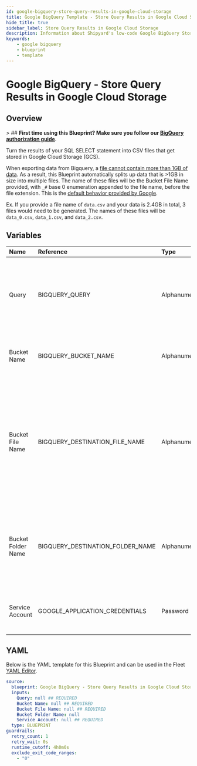 ```yaml
---
id: google-bigquery-store-query-results-in-google-cloud-storage
title: Google BigQuery Template - Store Query Results in Google Cloud Storage
hide_title: true
sidebar_label: Store Query Results in Google Cloud Storage
description: Information about Shipyard's low-code Google BigQuery Store Query Results in Google Cloud Storage blueprint. Turn the results of your SQL SELECT statement into CSV files that get stored in Google Cloud Storage (GCS). Extract your Google BigQuery data into files for easier delivery to clients and partners.
keywords:
    - google bigquery
    - blueprint
    - template
---
```


# Google BigQuery - Store Query Results in Google Cloud Storage

## Overview

&gt; ## **First time using this Blueprint? Make sure you follow our [BigQuery authorization guide](https://www.shipyardapp.com/docs/blueprint-library/google-bigquery/google-bigquery-authorization/)**.

Turn the results of your SQL SELECT statement into CSV files that get stored in Google Cloud Storage (GCS).

When exporting data from Bigquery, a [file cannot contain more than 1GB of data](https://cloud.google.com/bigquery/docs/exporting-data). As a result, this Blueprint automatically splits up data that is &gt;1GB in size into multiple files. The name of these files will be the Bucket File Name provided, with `_#` base 0 enumeration appended to the file name, before the file extension. This is the [default behavior provided by Google](https://cloud.google.com/bigquery/docs/exporting-data#exporting_data_into_one_or_more_files).

Ex. If you provide a file name of `data.csv` and your data is 2.4GB in total, 3 files would need to be generated. The names of these files will be `data_0.csv`, `data_1.csv`, and `data_2.csv`.



## Variables

| Name | Reference | Type | Required | Default | Options | Description |
|:---|:---|:---|:---|:---|:---|:---|
| Query | BIGQUERY_QUERY | Alphanumeric | :white_check_mark: | - | - | Standard SQL query to be executed against BigQuery. Does not support Legacy SQL. |
| Bucket Name | BIGQUERY_BUCKET_NAME | Alphanumeric | :white_check_mark: | - | - | Name of the GCS bucket to store the results file(s) in. |
| Bucket File Name | BIGQUERY_DESTINATION_FILE_NAME | Alphanumeric | :white_check_mark: | - | - | Name of file to be generated with the results. Should be `.csv` extension. If the file size is &gt;1GB, file name will be enumerated with `_#` before the extension. |
| Bucket Folder Name | BIGQUERY_DESTINATION_FOLDER_NAME | Alphanumeric | :heavy_minus_sign: | - | - | Folder where the file(s) should be uploaded. Leaving blank will place the file in the root directory. |
| Service Account | GOOGLE_APPLICATION_CREDENTIALS | Password | :white_check_mark: | - | - | JSON from a Google Cloud Service account key. |


## YAML

Below is the YAML template for this Blueprint and can be used in the Fleet [YAML Editor](../../reference/fleets/yaml-editor.md).

```yaml
source:
  blueprint: Google BigQuery - Store Query Results in Google Cloud Storage
  inputs:
    Query: null ## REQUIRED
    Bucket Name: null ## REQUIRED
    Bucket File Name: null ## REQUIRED
    Bucket Folder Name: null 
    Service Account: null ## REQUIRED
  type: BLUEPRINT
guardrails:
  retry_count: 1
  retry_wait: 0s
  runtime_cutoff: 4h0m0s
  exclude_exit_code_ranges:
    - "0"
```
